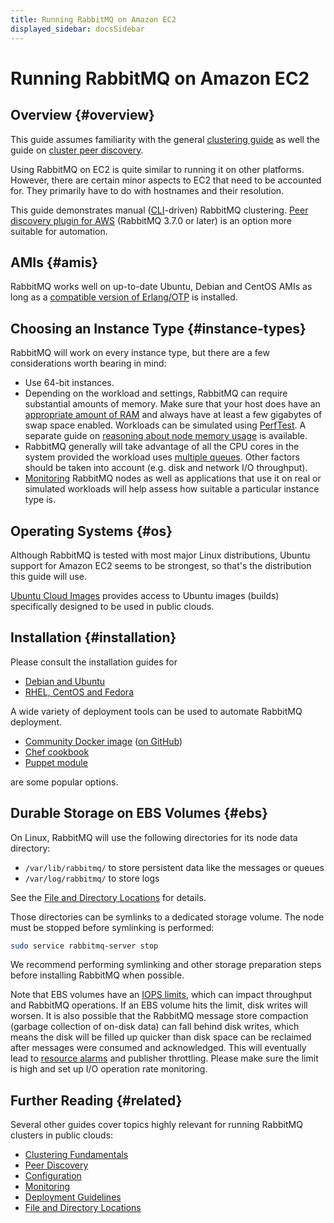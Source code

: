 ```yaml
---
title: Running RabbitMQ on Amazon EC2
displayed_sidebar: docsSidebar
---
```

<!--
Copyright (c) 2005-2024 Broadcom. All Rights Reserved. The term "Broadcom" refers to Broadcom Inc. and/or its subsidiaries.

All rights reserved. This program and the accompanying materials
are made available under the terms of the under the Apache License,
Version 2.0 (the "License”); you may not use this file except in compliance
with the License. You may obtain a copy of the License at

https://www.apache.org/licenses/LICENSE-2.0

Unless required by applicable law or agreed to in writing, software
distributed under the License is distributed on an "AS IS" BASIS,
WITHOUT WARRANTIES OR CONDITIONS OF ANY KIND, either express or implied.
See the License for the specific language governing permissions and
limitations under the License.
-->
# Running RabbitMQ on Amazon EC2

## Overview {#overview}

This guide assumes familiarity with the general [clustering guide](./clustering) as well
the guide on [cluster peer discovery](./cluster-formation).

Using RabbitMQ on EC2 is quite similar to running it on other
platforms. However, there are certain minor aspects to EC2 that need
to be accounted for. They primarily have to do with hostnames and their resolution.

This guide demonstrates manual ([CLI](./cli)-driven) RabbitMQ clustering.
[Peer discovery plugin for AWS](./cluster-formation) (RabbitMQ 3.7.0 or later)
is an option more suitable for automation.

## AMIs {#amis}

RabbitMQ works well on up-to-date Ubuntu, Debian and CentOS AMIs as long as
a [compatible version of Erlang/OTP](./which-erlang) is installed.

## Choosing an Instance Type {#instance-types}

RabbitMQ will work on every instance type, but there are a few considerations
worth bearing in mind:

 * Use 64-bit instances.
 * Depending on the workload and settings, RabbitMQ can require substantial amounts of memory.
	 Make sure that your host does have an [appropriate amount of RAM](./memory) and always have
	 at least a few gigabytes of swap space enabled. Workloads can be simulated using [PerfTest](/client-libraries/java-tools).
   A separate guide on [reasoning about node memory usage](./memory-use) is available.
 * RabbitMQ generally will take advantage of all the CPU cores
	in the system provided the workload uses [multiple queues](./queues).
  Other factors should be taken into account (e.g. disk and network I/O throughput).
 * [Monitoring](./monitoring) RabbitMQ nodes as well as applications that use it
   on real or simulated workloads will help assess how suitable a particular instance type is.


## Operating Systems {#os}

Although RabbitMQ is tested with most major Linux distributions,
Ubuntu support for Amazon EC2 seems to be strongest, so that's the distribution this guide
will use.

[Ubuntu Cloud Images](https://cloud-images.ubuntu.com/) provides access to Ubuntu
images (builds) specifically designed to be used in public clouds.


## Installation {#installation}

Please consult the installation guides for

  * [Debian and Ubuntu](./install-debian)
  * [RHEL, CentOS and Fedora](./install-rpm)

A wide variety of deployment tools can be used to automate
RabbitMQ deployment.

  * [Community Docker image](https://hub.docker.com/_/rabbitmq/) ([on GitHub](https://github.com/docker-library/rabbitmq))
  * [Chef cookbook](https://github.com/rabbitmq/chef-cookbook)
  * [Puppet module](https://github.com/puppetlabs/puppetlabs-rabbitmq)

are some popular options.


## Durable Storage on EBS Volumes {#ebs}

On Linux, RabbitMQ will use the following directories for its node data directory:

 * <code>/var/lib/rabbitmq/</code> to store persistent data like the messages or queues
 * <code>/var/log/rabbitmq/</code> to store logs

See the [File and Directory Locations](./relocate) for details.

Those directories can be symlinks to a dedicated storage volume. The node must be stopped
before symlinking is performed:

```bash
sudo service rabbitmq-server stop
```

We recommend performing symlinking and other storage preparation steps before installing
RabbitMQ when possible.

Note that EBS volumes have an [IOPS
limits](http://docs.aws.amazon.com/AWSEC2/latest/UserGuide/EBSVolumeTypes.html), which can impact throughput and RabbitMQ operations.
If an EBS volume hits the limit, disk writes will worsen. It is also possible that the RabbitMQ message store
compaction (garbage collection of on-disk data) can fall behind
disk writes, which means the disk will be filled up quicker than
disk space can be reclaimed after messages were consumed and
acknowledged. This will eventually lead to [resource alarms](./alarms) and publisher throttling. Please make sure the limit
is high and set up I/O operation rate monitoring.

## Further Reading {#related}

Several other guides cover topics highly relevant for running RabbitMQ clusters in public clouds:

 * [Clustering Fundamentals](./clustering)
 * [Peer Discovery](./cluster-formation)
 * [Configuration](./configure)
 * [Monitoring](./monitoring)
 * [Deployment Guidelines](./production-checklist)
 * [File and Directory Locations](./relocate)
